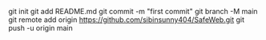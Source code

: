 git init
git add README.md
git commit -m "first commit"
git branch -M main
git remote add origin https://github.com/sibinsunny404/SafeWeb.git
git push -u origin main